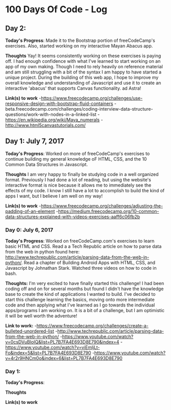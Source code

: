 # 100 Days Of Code - Log

## Day 2: 

**Today's Progress**: Made it to the Bootstrap portion of freeCodeCamp's exercises. Also, started working on my interactive Mayan Abacus app.

**Thoughts** Yay! It seems consistently working on these exercises is paying off. I had enough confidence with what I've learned to start working on an app of my own making. Though I need to rely heavily on reference material and am still struggling with a bit of the syntax I am happy to have started a unique project. During the building of this web app, I hope to improve my overall knowledge and understanding of Javascript and use it to create an interactive 'abacus' that supports Canvas functionality. ad Astra!

**Link(s) to work**
-https://www.freecodecamp.org/challenges/use-responsive-design-with-bootstrap-fluid-containers
-beta.freecodecamp.com/challenges/coding-interview-data-structure-questions/work-with-nodes-in-a-linked-list
-https://en.wikipedia.org/wiki/Maya_numerals
-http://www.html5canvastutorials.com/

## Day 1: July 7, 2017

**Today's Progress**: Worked on more of freeCodeCamp's exercises to continue building my general knowledge oF HTML, CSS, and the 10 Common Data Structures in Javascript. 

**Thoughts** I am very happy to finally be studying code in a well organized format. Previously I had done a lot of reading, but using the website's interactive format is nice because it allows me to immediately see the effects of my code. I know I still have a lot to accomplish to build the kind of apps I want, but I believe I am well on my way!  

**Link(s) to work** 
-https://www.freecodecamp.org/challenges/adjusting-the-padding-of-an-element
-https://medium.freecodecamp.org/10-common-data-structures-explained-with-videos-exercises-aaff6c06fb2b

### Day 0: July 6, 2017

**Today's Progress**: Worked on freeCodeCamp.com's exercises to learn basic HTML and CSS. Read a a Tech Republic article on how to parse data from the web in python found here: http://www.techrepublic.com/article/parsing-data-from-the-web-in-python/. Read a chapter of Building Android Apps with HTML, CSS, and Javascript by Johnathan Stark. Watched three videos on how to code in bash. 

**Thoughts:** I'm very excited to have finally started this challenge! I had been coding off and on for several months but found I didn't have the knowledge base to create the kind of applications I wanted to build. I've decided to start this challenge learning the basics, moving onto more intermediate code and then applying what I've learned as I go towards the individual apps/programs I am working on. It is a bit of a challenge, but I am optimistic it will be well worth the adventure!

**Link to work:** 
-https://www.freecodecamp.org/challenges/create-a-bulleted-unordered-list
-http://www.techrepublic.com/article/parsing-data-from-the-web-in-python/
-https://www.youtube.com/watch?v=0csDVuBloIQ&list=PL7B7FA4E693D8E790&index=4
-https://www.youtube.com/watch?v=viEmljLt-Fo&index=5&list=PL7B7FA4E693D8E790
-https://www.youtube.com/watch?v=4r2r9HNCm0o&index=6&list=PL7B7FA4E693D8E790

### Day 1: 

**Today's Progress**: 

**Thoughts** 

**Link(s) to work**

